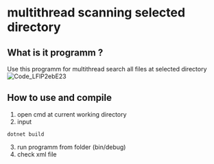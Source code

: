 # multithread scanning selected directory

## What is it programm ?
Use this programm for multithread search all files at selected directory
![Code_LFlP2ebE23](https://user-images.githubusercontent.com/51470828/187622182-87808177-4223-4d07-badf-a41ea82facae.gif)

## How to use and compile
1. open cmd at current working directory
2. input 
```
dotnet build
```
3. run programm from folder (bin/debug)
4. check xml file